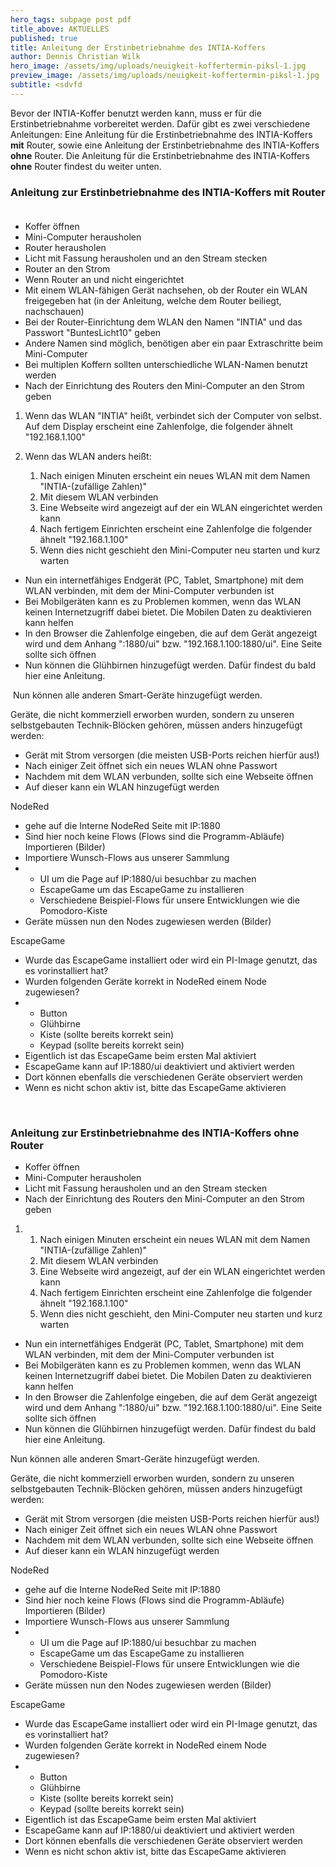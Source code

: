 ```yaml
---
hero_tags: subpage post pdf
title_above: AKTUELLES
published: true
title: Anleitung der Erstinbetriebnahme des INTIA-Koffers
author: Dennis Christian Wilk
hero_image: /assets/img/uploads/neuigkeit-koffertermin-piksl-1.jpg
preview_image: /assets/img/uploads/neuigkeit-koffertermin-piksl-1.jpg
subtitle: <sdvfd
---
```

<!--StartFragment-->

Bevor der INTIA-Koffer benutzt werden kann, muss er für die Erstinbetriebnahme vorbereitet werden. Dafür gibt es zwei verschiedene Anleitungen: Eine Anleitung für die Erstinbetriebnahme des INTIA-Koffers **mit** Router, sowie eine Anleitung der Erstinbetriebnahme des INTIA-Koffers **ohne** Router. Die Anleitung für die Erstinbetriebnahme des INTIA-Koffers **ohne** Router findest du weiter unten.

### Anleitung zur Erstinbetriebnahme des INTIA-Koffers **mit** Router  

* Koffer öffnen 
* Mini-Computer herausholen 
* Router herausholen 
* Licht mit Fassung herausholen und an den Stream stecken 
* Router an den Strom 
* Wenn Router an und nicht eingerichtet 
* Mit einem WLAN-fähigen Gerät nachsehen, ob der Router ein WLAN freigegeben hat (in der Anleitung, welche dem Router beiliegt, nachschauen) 
* Bei der Router-Einrichtung dem WLAN den Namen "INTIA" und das Passwort "BuntesLicht10" geben 
* Andere Namen sind möglich, benötigen aber ein paar Extraschritte beim Mini-Computer 
* Bei multiplen Koffern sollten unterschiedliche WLAN-Namen benutzt werden  
* Nach der Einrichtung des Routers den Mini-Computer an den Strom geben 

1. Wenn das WLAN "INTIA" heißt, verbindet sich der Computer von selbst. Auf dem Display erscheint eine Zahlenfolge, die folgender ähnelt "192.168.1.100" 
2. Wenn das WLAN anders heißt: 

   1. Nach einigen Minuten erscheint ein neues WLAN mit dem Namen "INTIA-(zufällige Zahlen)" 
   2. Mit diesem WLAN verbinden 
   3. Eine Webseite wird angezeigt auf der ein WLAN eingerichtet werden kann 
   4. Nach fertigem Einrichten erscheint eine Zahlenfolge die folgender ähnelt "192.168.1.100" 
   5. Wenn dies nicht geschieht den Mini-Computer neu starten und kurz warten 

* Nun ein internetfähiges Endgerät (PC, Tablet, Smartphone) mit dem WLAN verbinden, mit dem der Mini-Computer verbunden ist 
* Bei Mobilgeräten kann es zu Problemen kommen, wenn das WLAN keinen Internetzugriff dabei bietet. Die Mobilen Daten zu deaktivieren kann helfen 
* In den Browser die Zahlenfolge eingeben, die auf dem Gerät angezeigt wird und dem Anhang ":1880/ui" bzw. "192.168.1.100:1880/ui". Eine Seite sollte sich öffnen 
* Nun können die Glühbirnen hinzugefügt werden. Dafür findest du bald hier eine Anleitung. 

 Nun können alle anderen Smart-Geräte hinzugefügt werden. 

Geräte, die nicht kommerziell erworben wurden, sondern zu unseren selbstgebauten Technik-Blöcken gehören, müssen anders hinzugefügt werden: 

* Gerät mit Strom versorgen (die meisten USB-Ports reichen hierfür aus!) 
* Nach einiger Zeit öffnet sich ein neues WLAN ohne Passwort 
* Nachdem mit dem WLAN verbunden, sollte sich eine Webseite öffnen 
* Auf dieser kann ein WLAN hinzugefügt werden 

NodeRed 

* gehe auf die Interne NodeRed Seite mit IP:1880 
* Sind hier noch keine Flows (Flows sind die Programm-Abläufe) Importieren (Bilder) 
* Importiere Wunsch-Flows aus unserer Sammlung 
* * UI um die Page auf IP:1880/ui besuchbar zu machen 
  * EscapeGame um das EscapeGame zu installieren 
  * Verschiedene Beispiel-Flows für unsere Entwicklungen wie die Pomodoro-Kiste 
* Geräte müssen nun den Nodes zugewiesen werden (Bilder) 

EscapeGame 

* Wurde das EscapeGame installiert oder wird ein PI-Image genutzt, das es vorinstalliert hat? 
* Wurden folgenden Geräte korrekt in NodeRed einem Node zugewiesen? 
* * Button 
  * Glühbirne 
  * Kiste (sollte bereits korrekt sein) 
  * Keypad (sollte bereits korrekt sein) 
* Eigentlich ist das EscapeGame beim ersten Mal aktiviert 
* EscapeGame kann auf IP:1880/ui deaktiviert und aktiviert werden 
* Dort können ebenfalls die verschiedenen Geräte observiert werden 
* Wenn es nicht schon aktiv ist, bitte das EscapeGame aktivieren 

 

### Anleitung zur Erstinbetriebnahme des INTIA-Koffers **ohne** Router  

* Koffer öffnen 
* Mini-Computer herausholen 
* Licht mit Fassung herausholen und an den Stream stecken 
* Nach der Einrichtung des Routers den Mini-Computer an den Strom geben 

1. 1. Nach einigen Minuten erscheint ein neues WLAN mit dem Namen "INTIA-(zufällige Zahlen)" 
   2. Mit diesem WLAN verbinden 
   3. Eine Webseite wird angezeigt, auf der ein WLAN eingerichtet werden kann 
   4. Nach fertigem Einrichten erscheint eine Zahlenfolge die folgender ähnelt "192.168.1.100" 
   5. Wenn dies nicht geschieht, den Mini-Computer neu starten und kurz warten 

* Nun ein internetfähiges Endgerät (PC, Tablet, Smartphone) mit dem WLAN verbinden, mit dem der Mini-Computer verbunden ist 
* Bei Mobilgeräten kann es zu Problemen kommen, wenn das WLAN keinen Internetzugriff dabei bietet. Die Mobilen Daten zu deaktivieren kann helfen 
* In den Browser die Zahlenfolge eingeben, die auf dem Gerät angezeigt wird und dem Anhang ":1880/ui" bzw. "192.168.1.100:1880/ui". Eine Seite sollte sich öffnen 
* Nun können die Glühbirnen hinzugefügt werden. Dafür findest du bald hier eine Anleitung. 

Nun können alle anderen Smart-Geräte hinzugefügt werden. 

Geräte, die nicht kommerziell erworben wurden, sondern zu unseren selbstgebauten Technik-Blöcken gehören, müssen anders hinzugefügt werden: 

* Gerät mit Strom versorgen (die meisten USB-Ports reichen hierfür aus!) 
* Nach einiger Zeit öffnet sich ein neues WLAN ohne Passwort 
* Nachdem mit dem WLAN verbunden, sollte sich eine Webseite öffnen 
* Auf dieser kann ein WLAN hinzugefügt werden 

NodeRed 

* gehe auf die Interne NodeRed Seite mit IP:1880 
* Sind hier noch keine Flows (Flows sind die Programm-Abläufe) Importieren (Bilder) 
* Importiere Wunsch-Flows aus unserer Sammlung 
* * UI um die Page auf IP:1880/ui besuchbar zu machen 
  * EscapeGame um das EscapeGame zu installieren 
  * Verschiedene Beispiel-Flows für unsere Entwicklungen wie die Pomodoro-Kiste 
* Geräte müssen nun den Nodes zugewiesen werden (Bilder) 

EscapeGame 

* Wurde das EscapeGame installiert oder wird ein PI-Image genutzt, das es vorinstalliert hat? 
* Wurden folgenden Geräte korrekt in NodeRed einem Node zugewiesen? 
* * Button 
  * Glühbirne 
  * Kiste (sollte bereits korrekt sein) 
  * Keypad (sollte bereits korrekt sein) 
* Eigentlich ist das EscapeGame beim ersten Mal aktiviert 
* EscapeGame kann auf IP:1880/ui deaktiviert und aktiviert werden 
* Dort können ebenfalls die verschiedenen Geräte observiert werden 
* Wenn es nicht schon aktiv ist, bitte das EscapeGame aktivieren 

<!--EndFragment-->
